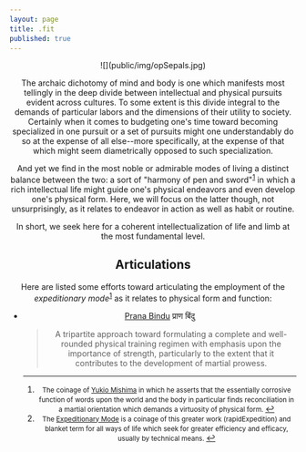 ```yaml
---
layout: page
title: .fit
published: true
---
```

<center>
 ![](public/img/opSepals.jpg)

The archaic dichotomy of mind and body is one which manifests most tellingly in the deep divide between intellectual and physical pursuits evident across cultures.  To some extent is this divide integral to the demands of particular labors and the dimensions of their utility to society.  Certainly when it comes to budgeting one's time toward becoming specialized in one pursuit or a set of pursuits might one understandably do so at the expense of all else--more specifically, at the expense of that which might seem diametrically opposed to such specialization.

And yet we find in the most noble or admirable modes of living a distinct balance between the two: a sort of "harmony of pen and sword"<sup id="a1">[1](#f1)</sup> in which a rich intellectual life might guide one's physical endeavors and even develop one's physical form.  Here, we will focus on the latter though, not unsurprisingly, as it relates to endeavor in action as well as habit or routine.

In short, we seek here for a coherent intellectualization of life and limb at the most fundamental level.

## Articulations
Here are listed some efforts toward articulating the employment of the *expeditionary mode*<sup id="a2">[1](#f2)</sup> as it relates to physical form and function:

* [Prana Bindu](pranaBindu.md) प्राण बिंदु
  > A tripartite approach toward formulating a complete and well-rounded physical training regimen with emphasis upon the importance of strength, particularly to the extent that it contributes to the development of martial prowess.


  ---

   1. <small id="f1"> The coinage of [Yukio Mishima](https://g.co/kgs/osfEL5) in which he asserts that the essentially corrosive function of words upon the world and the body in particular finds reconciliation in a martial orientation which demands a virtuosity of physical form. </small> [↩](#a1)
   2. <small id="f2"> The [Expeditionary Mode](../expeditionaryMode.md) is a coinage of this greater work (rapidExpedition) and blanket term for all ways of life which seek for greater efficiency and efficacy, usually by technical means. </small> [↩](#a2)
